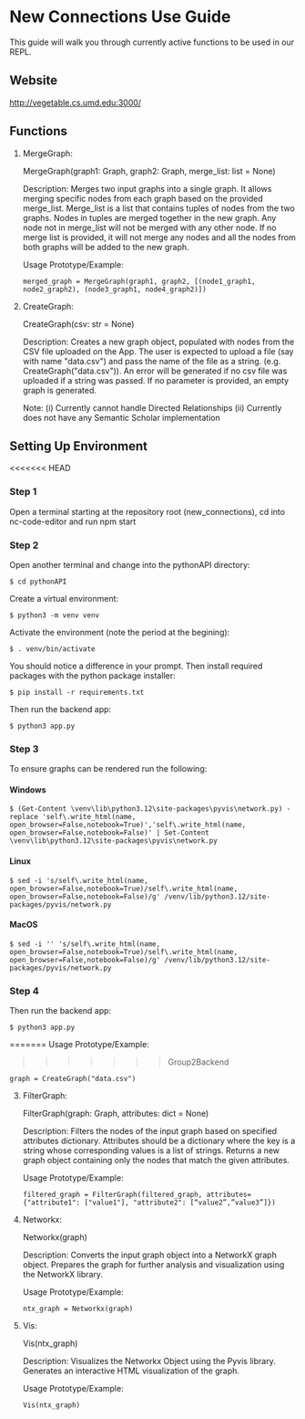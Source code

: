 # New Connections Use Guide

This guide will walk you through currently active functions to be used in our REPL. 

## Website

http://vegetable.cs.umd.edu:3000/

## Functions

1. MergeGraph:

    MergeGraph(graph1: Graph, graph2: Graph, merge_list: list = None)

    Description: 
    Merges two input graphs into a single graph. It allows merging specific nodes from each graph based on the provided merge_list. Merge_list is a list that contains tuples of nodes from the two graphs. Nodes in tuples are merged together in the new graph. Any node not in merge_list will not be merged with any other node. If no merge list is provided, it will not merge any nodes and all the nodes from both graphs will be added to the new graph.

    Usage Prototype/Example:

   ```
   merged_graph = MergeGraph(graph1, graph2, [(node1_graph1, node2_graph2), (node3_graph1, node4_graph2)])
   ```
   
2. CreateGraph:

    CreateGraph(csv: str = None)

    Description: 
    Creates a new graph object, populated with nodes from the CSV file uploaded on the App.
    The user is expected to upload a file (say with name "data.csv") and pass the name of the file as a string. (e.g. CreateGraph("data.csv")).
    An error will be generated if no csv file was uploaded if a string was passed.
    If no parameter is provided, an empty graph is generated. 

    Note:
	    (i) Currently cannot handle Directed Relationships
	    (ii) Currently does not have any Semantic Scholar implementation

## Setting Up Environment

<<<<<<< HEAD
### Step 1
Open a terminal starting at the repository root (new_connections), cd into nc-code-editor and run npm start

### Step 2
Open another terminal and change into the pythonAPI directory:
```console
$ cd pythonAPI
```
Create a virtual environment:
```console
$ python3 -m venv venv
```
Activate the environment (note the period at the begining):
```console
$ . venv/bin/activate
```
You should notice a difference in your prompt. Then install required packages with the python package installer:
```console
$ pip install -r requirements.txt
```
Then run the backend app:
```console
$ python3 app.py
```

### Step 3
To ensure graphs can be rendered run the following:
#### Windows
```console
$ (Get-Content \venv\lib\python3.12\site-packages\pyvis\network.py) -replace 'self\.write_html(name, open_browser=False,notebook=True)','self\.write_html(name, open_browser=False,notebook=False)' | Set-Content \venv\lib\python3.12\site-packages\pyvis\network.py
```
#### Linux
```console
$ sed -i 's/self\.write_html(name, open_browser=False,notebook=True)/self\.write_html(name, open_browser=False,notebook=False)/g' /venv/lib/python3.12/site-packages/pyvis/network.py
```
#### MacOS
```console
$ sed -i '' 's/self\.write_html(name, open_browser=False,notebook=True)/self\.write_html(name, open_browser=False,notebook=False)/g' /venv/lib/python3.12/site-packages/pyvis/network.py
```

### Step 4
Then run the backend app:
```console
$ python3 app.py
```
=======
    Usage Prototype/Example:
>>>>>>> Group2Backend

   ```
   graph = CreateGraph("data.csv")
   ```
   
3. FilterGraph:

    FilterGraph(graph: Graph, attributes: dict = None)

    Description: 
    Filters the nodes of the input graph based on specified attributes dictionary.
    Attributes should be a dictionary where the key is a string whose corresponding values is a list of strings. Returns a new graph object containing only the nodes that match the given attributes.

    Usage Prototype/Example:

   ```
   filtered_graph = FilterGraph(filtered_graph, attributes={"attribute1": ["value1"], "attribute2": [“value2”,”value3”]})
   ```
   
4. Networkx:
    
    Networkx(graph)

    Description: 
    Converts the input graph object into a NetworkX graph object.
    Prepares the graph for further analysis and visualization using the NetworkX library.


    Usage Prototype/Example:

   ```
   ntx_graph = Networkx(graph)
   ```

5. Vis:

    Vis(ntx_graph)

    Description: 
    Visualizes the Networkx Object using the Pyvis library.
    Generates an interactive HTML visualization of the graph.


    Usage Prototype/Example:

   ```
   Vis(ntx_graph)
   ```

